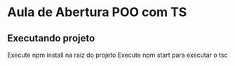 # Aula de Abertura POO com TS

## Executando projeto

Execute npm install na raiz do projeto
Execute npm start para executar o tsc